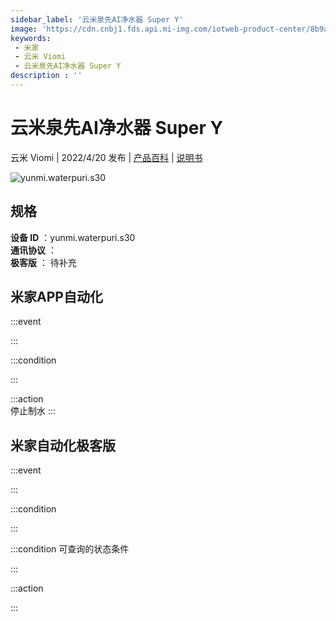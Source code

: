 ```yaml
---
sidebar_label: '云米泉先AI净水器 Super Y'
image: 'https://cdn.cnbj1.fds.api.mi-img.com/iotweb-product-center/8b9aa6958d411f3de4ebfff9676b2e12_1649322397533.png?GalaxyAccessKeyId=AKVGLQWBOVIRQ3XLEW&Expires=9223372036854775807&Signature=UCURHK+xtXJbf7XCZBr/6NbqDDc='
keywords: 
 - 米家
 - 云米 Viomi
 - 云米泉先AI净水器 Super Y
description : ''
---
```

# 云米泉先AI净水器 Super Y

云米 Viomi | 2022/4/20 发布 | [产品百科](https://home.mi.com/webapp/content/baike/product/index.html?model=yunmi.waterpuri.s30/) | [说明书](https://home.mi.com/views/introduction.html?model=yunmi.waterpuri.s30&region=cn)

![yunmi.waterpuri.s30](https://cdn.cnbj1.fds.api.mi-img.com/iotweb-product-center/8b9aa6958d411f3de4ebfff9676b2e12_1649322397533.png?GalaxyAccessKeyId=AKVGLQWBOVIRQ3XLEW&Expires=9223372036854775807&Signature=UCURHK+xtXJbf7XCZBr/6NbqDDc=)

## 规格  
> 
**设备 ID** ：yunmi.waterpuri.s30  
**通讯协议** ：  
**极客版**  ： 待补充 


## 米家APP自动化  

:::event  

:::

:::condition  

:::

:::action   
停止制水
:::

## 米家自动化极客版  

:::event  

:::

:::condition  

:::

:::condition 可查询的状态条件  

:::

:::action  

:::

        

